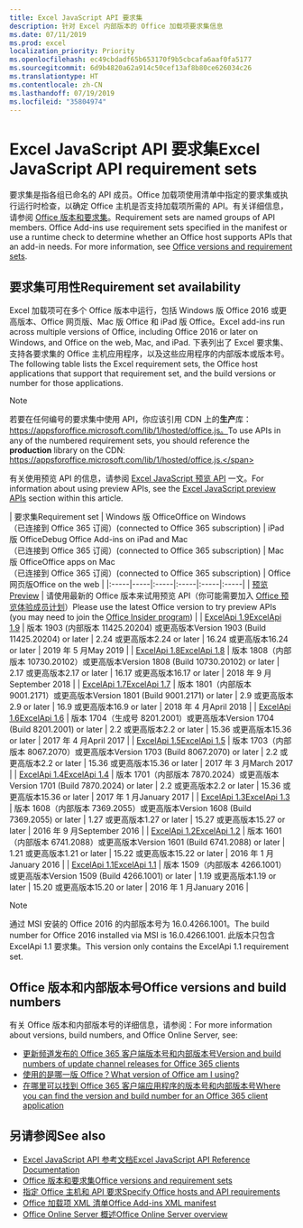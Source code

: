 ```yaml
---
title: Excel JavaScript API 要求集
description: 针对 Excel 内部版本的 Office 加载项要求集信息
ms.date: 07/11/2019
ms.prod: excel
localization_priority: Priority
ms.openlocfilehash: ec49cbdadf65b653170f9b5cbcafa6aaf0fa5177
ms.sourcegitcommit: 6d9b4820a62a914c50cef13af8b80ce626034c26
ms.translationtype: HT
ms.contentlocale: zh-CN
ms.lasthandoff: 07/19/2019
ms.locfileid: "35804974"
---
```

# <a name="excel-javascript-api-requirement-sets"></a><span data-ttu-id="ac6da-103">Excel JavaScript API 要求集</span><span class="sxs-lookup"><span data-stu-id="ac6da-103">Excel JavaScript API requirement sets</span></span>

<span data-ttu-id="ac6da-p101">要求集是指各组已命名的 API 成员。Office 加载项使用清单中指定的要求集或执行运行时检查，以确定 Office 主机是否支持加载项所需的 API。有关详细信息，请参阅 [Office 版本和要求集](/office/dev/add-ins/develop/office-versions-and-requirement-sets)。</span><span class="sxs-lookup"><span data-stu-id="ac6da-p101">Requirement sets are named groups of API members. Office Add-ins use requirement sets specified in the manifest or use a runtime check to determine whether an Office host supports APIs that an add-in needs. For more information, see [Office versions and requirement sets](/office/dev/add-ins/develop/office-versions-and-requirement-sets).</span></span>

## <a name="requirement-set-availability"></a><span data-ttu-id="ac6da-107">要求集可用性</span><span class="sxs-lookup"><span data-stu-id="ac6da-107">Requirement set availability</span></span>

<span data-ttu-id="ac6da-108">Excel 加载项可在多个 Office 版本中运行，包括 Windows 版 Office 2016 或更高版本、Office 网页版、Mac 版 Office 和 iPad 版 Office。</span><span class="sxs-lookup"><span data-stu-id="ac6da-108">Excel add-ins run across multiple versions of Office, including Office 2016 or later on Windows, and Office on the web, Mac, and iPad.</span></span> <span data-ttu-id="ac6da-109">下表列出了 Excel 要求集、支持各要求集的 Office 主机应用程序，以及这些应用程序的内部版本或版本号。</span><span class="sxs-lookup"><span data-stu-id="ac6da-109">The following table lists the Excel requirement sets, the Office host applications that support that requirement set, and the build versions or number for those applications.</span></span>

> [!NOTE]
> <span data-ttu-id="ac6da-110">若要在任何编号的要求集中使用 API，你应该引用 CDN 上的**生产**库：https://appsforoffice.microsoft.com/lib/1/hosted/office.js。</span><span class="sxs-lookup"><span data-stu-id="ac6da-110">To use APIs in any of the numbered requirement sets, you should reference the **production** library on the CDN: https://appsforoffice.microsoft.com/lib/1/hosted/office.js.</span></span>
>
> <span data-ttu-id="ac6da-111">有关使用预览 API 的信息，请参阅 [Excel JavaScript 预览 API](./excel-preview-apis.md) 一文。</span><span class="sxs-lookup"><span data-stu-id="ac6da-111">For information about using preview APIs, see the [Excel JavaScript preview APIs](./excel-preview-apis.md) section within this article.</span></span>

|  <span data-ttu-id="ac6da-112">要求集</span><span class="sxs-lookup"><span data-stu-id="ac6da-112">Requirement set</span></span>  |  <span data-ttu-id="ac6da-113">Windows 版 Office</span><span class="sxs-lookup"><span data-stu-id="ac6da-113">Office on Windows</span></span><br><span data-ttu-id="ac6da-114">（已连接到 Office 365 订阅）</span><span class="sxs-lookup"><span data-stu-id="ac6da-114">(connected to Office 365 subscription)</span></span>  |  <span data-ttu-id="ac6da-115">iPad 版 Office</span><span class="sxs-lookup"><span data-stu-id="ac6da-115">Debug Office Add-ins on iPad and Mac</span></span><br><span data-ttu-id="ac6da-116">（已连接到 Office 365 订阅）</span><span class="sxs-lookup"><span data-stu-id="ac6da-116">(connected to Office 365 subscription)</span></span>  |  <span data-ttu-id="ac6da-117">Mac 版 Office</span><span class="sxs-lookup"><span data-stu-id="ac6da-117">Office apps on Mac</span></span><br><span data-ttu-id="ac6da-118">（已连接到 Office 365 订阅）</span><span class="sxs-lookup"><span data-stu-id="ac6da-118">(connected to Office 365 subscription)</span></span>  | <span data-ttu-id="ac6da-119">Office 网页版</span><span class="sxs-lookup"><span data-stu-id="ac6da-119">Office on the web</span></span> |
|:-----|-----|:-----|:-----|:-----|:-----|
| [<span data-ttu-id="ac6da-120">预览</span><span class="sxs-lookup"><span data-stu-id="ac6da-120">Preview</span></span>](excel-preview-apis.md)  | <span data-ttu-id="ac6da-121">请使用最新的 Office 版本来试用预览 API（你可能需要加入 [Office 预览体验成员计划](https://products.office.com/office-insider)）</span><span class="sxs-lookup"><span data-stu-id="ac6da-121">Please use the latest Office version to try preview APIs (you may need to join the [Office Insider program](https://products.office.com/office-insider))</span></span> |
| [<span data-ttu-id="ac6da-122">ExcelApi 1.9</span><span class="sxs-lookup"><span data-stu-id="ac6da-122">ExcelApi 1.9</span></span>](excel-api-1-9-requirement-set.md)  | <span data-ttu-id="ac6da-123">版本 1903 (内部版本 11425.20204) 或更高版本</span><span class="sxs-lookup"><span data-stu-id="ac6da-123">Version 1903 (Build 11425.20204) or later</span></span> | <span data-ttu-id="ac6da-124">2.24 或更高版本</span><span class="sxs-lookup"><span data-stu-id="ac6da-124">2.24 or later</span></span> | <span data-ttu-id="ac6da-125">16.24 或更高版本</span><span class="sxs-lookup"><span data-stu-id="ac6da-125">16.24 or later</span></span> | <span data-ttu-id="ac6da-126">2019 年 5 月</span><span class="sxs-lookup"><span data-stu-id="ac6da-126">May 2019</span></span> |
| [<span data-ttu-id="ac6da-127">ExcelApi 1.8</span><span class="sxs-lookup"><span data-stu-id="ac6da-127">ExcelApi 1.8</span></span>](excel-api-1-8-requirement-set.md)  | <span data-ttu-id="ac6da-128">版本 1808（内部版本 10730.20102）或更高版本</span><span class="sxs-lookup"><span data-stu-id="ac6da-128">Version 1808 (Build 10730.20102) or later</span></span> | <span data-ttu-id="ac6da-129">2.17 或更高版本</span><span class="sxs-lookup"><span data-stu-id="ac6da-129">2.17 or later</span></span> | <span data-ttu-id="ac6da-130">16.17 或更高版本</span><span class="sxs-lookup"><span data-stu-id="ac6da-130">16.17 or later</span></span> | <span data-ttu-id="ac6da-131">2018 年 9 月</span><span class="sxs-lookup"><span data-stu-id="ac6da-131">September 2018</span></span> |
| [<span data-ttu-id="ac6da-132">ExcelApi 1.7</span><span class="sxs-lookup"><span data-stu-id="ac6da-132">ExcelApi 1.7</span></span>](excel-api-1-7-requirement-set.md)  | <span data-ttu-id="ac6da-133">版本 1801（内部版本 9001.2171）或更高版本</span><span class="sxs-lookup"><span data-stu-id="ac6da-133">Version 1801 (Build 9001.2171) or later</span></span>   | <span data-ttu-id="ac6da-134">2.9 或更高版本</span><span class="sxs-lookup"><span data-stu-id="ac6da-134">2.9 or later</span></span>  | <span data-ttu-id="ac6da-135">16.9 或更高版本</span><span class="sxs-lookup"><span data-stu-id="ac6da-135">16.9 or later</span></span>  | <span data-ttu-id="ac6da-136">2018 年 4 月</span><span class="sxs-lookup"><span data-stu-id="ac6da-136">April 2018</span></span> |
| [<span data-ttu-id="ac6da-137">ExcelApi 1.6</span><span class="sxs-lookup"><span data-stu-id="ac6da-137">ExcelApi 1.6</span></span>](excel-api-1-6-requirement-set.md)  | <span data-ttu-id="ac6da-138">版本 1704（生成号 8201.2001）或更高版本</span><span class="sxs-lookup"><span data-stu-id="ac6da-138">Version 1704 (Build 8201.2001) or later</span></span>   | <span data-ttu-id="ac6da-139">2.2 或更高版本</span><span class="sxs-lookup"><span data-stu-id="ac6da-139">2.2 or later</span></span>  | <span data-ttu-id="ac6da-140">15.36 或更高版本</span><span class="sxs-lookup"><span data-stu-id="ac6da-140">15.36 or later</span></span> | <span data-ttu-id="ac6da-141">2017 年 4 月</span><span class="sxs-lookup"><span data-stu-id="ac6da-141">April 2017</span></span> |
| [<span data-ttu-id="ac6da-142">ExcelApi 1.5</span><span class="sxs-lookup"><span data-stu-id="ac6da-142">ExcelApi 1.5</span></span>](excel-api-1-5-requirement-set.md)  | <span data-ttu-id="ac6da-143">版本 1703（内部版本 8067.2070）或更高版本</span><span class="sxs-lookup"><span data-stu-id="ac6da-143">Version 1703 (Build 8067.2070) or later</span></span>   | <span data-ttu-id="ac6da-144">2.2 或更高版本</span><span class="sxs-lookup"><span data-stu-id="ac6da-144">2.2 or later</span></span>  | <span data-ttu-id="ac6da-145">15.36 或更高版本</span><span class="sxs-lookup"><span data-stu-id="ac6da-145">15.36 or later</span></span> | <span data-ttu-id="ac6da-146">2017 年 3 月</span><span class="sxs-lookup"><span data-stu-id="ac6da-146">March 2017</span></span> |
| [<span data-ttu-id="ac6da-147">ExcelApi 1.4</span><span class="sxs-lookup"><span data-stu-id="ac6da-147">ExcelApi 1.4</span></span>](excel-api-1-4-requirement-set.md)  | <span data-ttu-id="ac6da-148">版本 1701（内部版本 7870.2024）或更高版本</span><span class="sxs-lookup"><span data-stu-id="ac6da-148">Version 1701 (Build 7870.2024) or later</span></span>   | <span data-ttu-id="ac6da-149">2.2 或更高版本</span><span class="sxs-lookup"><span data-stu-id="ac6da-149">2.2 or later</span></span>  | <span data-ttu-id="ac6da-150">15.36 或更高版本</span><span class="sxs-lookup"><span data-stu-id="ac6da-150">15.36 or later</span></span> | <span data-ttu-id="ac6da-151">2017 年 1 月</span><span class="sxs-lookup"><span data-stu-id="ac6da-151">January 2017</span></span> |
| [<span data-ttu-id="ac6da-152">ExcelApi 1.3</span><span class="sxs-lookup"><span data-stu-id="ac6da-152">ExcelApi 1.3</span></span>](excel-api-1-3-requirement-set.md)  | <span data-ttu-id="ac6da-153">版本 1608（内部版本 7369.2055）或更高版本</span><span class="sxs-lookup"><span data-stu-id="ac6da-153">Version 1608 (Build 7369.2055) or later</span></span>   | <span data-ttu-id="ac6da-154">1.27 或更高版本</span><span class="sxs-lookup"><span data-stu-id="ac6da-154">1.27 or later</span></span> | <span data-ttu-id="ac6da-155">15.27 或更高版本</span><span class="sxs-lookup"><span data-stu-id="ac6da-155">15.27 or later</span></span> | <span data-ttu-id="ac6da-156">2016 年 9 月</span><span class="sxs-lookup"><span data-stu-id="ac6da-156">September 2016</span></span> |
| [<span data-ttu-id="ac6da-157">ExcelApi 1.2</span><span class="sxs-lookup"><span data-stu-id="ac6da-157">ExcelApi 1.2</span></span>](excel-api-1-2-requirement-set.md)  | <span data-ttu-id="ac6da-158">版本 1601（内部版本 6741.2088）或更高版本</span><span class="sxs-lookup"><span data-stu-id="ac6da-158">Version 1601 (Build 6741.2088) or later</span></span>   | <span data-ttu-id="ac6da-159">1.21 或更高版本</span><span class="sxs-lookup"><span data-stu-id="ac6da-159">1.21 or later</span></span> | <span data-ttu-id="ac6da-160">15.22 或更高版本</span><span class="sxs-lookup"><span data-stu-id="ac6da-160">15.22 or later</span></span> | <span data-ttu-id="ac6da-161">2016 年 1 月</span><span class="sxs-lookup"><span data-stu-id="ac6da-161">January 2016</span></span> |
| [<span data-ttu-id="ac6da-162">ExcelApi 1.1</span><span class="sxs-lookup"><span data-stu-id="ac6da-162">ExcelApi 1.1</span></span>](excel-api-1-1-requirement-set.md)  | <span data-ttu-id="ac6da-163">版本 1509（内部版本 4266.1001）或更高版本</span><span class="sxs-lookup"><span data-stu-id="ac6da-163">Version 1509 (Build 4266.1001) or later</span></span>   | <span data-ttu-id="ac6da-164">1.19 或更高版本</span><span class="sxs-lookup"><span data-stu-id="ac6da-164">1.19 or later</span></span> | <span data-ttu-id="ac6da-165">15.20 或更高版本</span><span class="sxs-lookup"><span data-stu-id="ac6da-165">15.20 or later</span></span> | <span data-ttu-id="ac6da-166">2016 年 1 月</span><span class="sxs-lookup"><span data-stu-id="ac6da-166">January 2016</span></span> |

> [!NOTE]
> <span data-ttu-id="ac6da-167">通过 MSI 安装的 Office 2016 的内部版本号为 16.0.4266.1001。</span><span class="sxs-lookup"><span data-stu-id="ac6da-167">The build number for Office 2016 installed via MSI is 16.0.4266.1001.</span></span> <span data-ttu-id="ac6da-168">此版本只包含 ExcelApi 1.1 要求集。</span><span class="sxs-lookup"><span data-stu-id="ac6da-168">This version only contains the ExcelApi 1.1 requirement set.</span></span>

## <a name="office-versions-and-build-numbers"></a><span data-ttu-id="ac6da-169">Office 版本和内部版本号</span><span class="sxs-lookup"><span data-stu-id="ac6da-169">Office versions and build numbers</span></span>

<span data-ttu-id="ac6da-170">有关 Office 版本和内部版本号的详细信息，请参阅：</span><span class="sxs-lookup"><span data-stu-id="ac6da-170">For more information about versions, build numbers, and Office Online Server, see:</span></span>

- [<span data-ttu-id="ac6da-171">更新频道发布的 Office 365 客户端版本号和内部版本号</span><span class="sxs-lookup"><span data-stu-id="ac6da-171">Version and build numbers of update channel releases for Office 365 clients</span></span>](https://support.office.com/article/version-and-build-numbers-of-update-channel-releases-ae942449-1fca-4484-898b-a933ea23def7)
- [<span data-ttu-id="ac6da-172">使用的是哪一版 Office？</span><span class="sxs-lookup"><span data-stu-id="ac6da-172">What version of Office am I using?</span></span>](https://support.office.com/article/What-version-of-Office-am-I-using-932788b8-a3ce-44bf-bb09-e334518b8b19)
- [<span data-ttu-id="ac6da-173">在哪里可以找到 Office 365 客户端应用程序的版本号和内部版本号</span><span class="sxs-lookup"><span data-stu-id="ac6da-173">Where you can find the version and build number for an Office 365 client application</span></span>](https://support.office.com/article/version-and-build-numbers-of-update-channel-releases-ae942449-1fca-4484-898b-a933ea23def7)

## <a name="see-also"></a><span data-ttu-id="ac6da-174">另请参阅</span><span class="sxs-lookup"><span data-stu-id="ac6da-174">See also</span></span>

- [<span data-ttu-id="ac6da-175">Excel JavaScript API 参考文档</span><span class="sxs-lookup"><span data-stu-id="ac6da-175">Excel JavaScript API Reference Documentation</span></span>](/javascript/api/excel)
- [<span data-ttu-id="ac6da-176">Office 版本和要求集</span><span class="sxs-lookup"><span data-stu-id="ac6da-176">Office versions and requirement sets</span></span>](/office/dev/add-ins/develop/office-versions-and-requirement-sets)
- [<span data-ttu-id="ac6da-177">指定 Office 主机和 API 要求</span><span class="sxs-lookup"><span data-stu-id="ac6da-177">Specify Office hosts and API requirements</span></span>](/office/dev/add-ins/develop/specify-office-hosts-and-api-requirements)
- [<span data-ttu-id="ac6da-178">Office 加载项 XML 清单</span><span class="sxs-lookup"><span data-stu-id="ac6da-178">Office Add-ins XML manifest</span></span>](/office/dev/add-ins/develop/add-in-manifests)
- [<span data-ttu-id="ac6da-179">Office Online Server 概述</span><span class="sxs-lookup"><span data-stu-id="ac6da-179">Office Online Server overview</span></span>](/officeonlineserver/office-online-server-overview)
